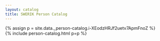 ```yaml
---
layout: catalog
title: SWERIK Person Catalog
---
```

{% assign p = site.data._person-catalog.i-XEodzHRJf2uetv7ApmFnoZ %}
{% include person-catalog.html p=p %}

